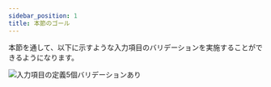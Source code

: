 ```yaml
---
sidebar_position: 1
title: 本節のゴール
---
```


本節を通して、以下に示すような入力項目のバリデーションを実施することができるようになります。

![入力項目の定義5個バリデーションあり](/img/screen-item-validation-5.png)

